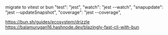 migrate to vitest or bun
"test": "jest",
"watch": "jest --watch",
"snapupdate": "jest --updateSnapshot",
"coverage": "jest --coverage",

https://bun.sh/guides/ecosystem/drizzle
https://balamurugan16.hashnode.dev/blazingly-fast-cli-with-bun